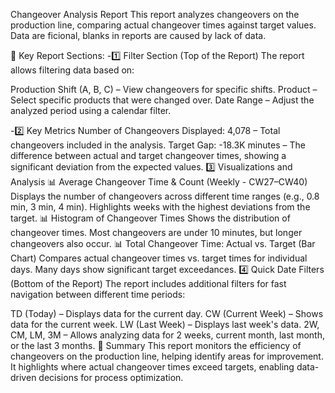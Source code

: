 Changeover Analysis Report
This report analyzes changeovers on the production line, comparing actual changeover times against target values.
Data are ficional, blanks in reports are caused by lack of data.

🔹 Key Report Sections:
-1️⃣ Filter Section (Top of the Report)
The report allows filtering data based on:

Production Shift (A, B, C) – View changeovers for specific shifts.
Product – Select specific products that were changed over.
Date Range – Adjust the analyzed period using a calendar filter.

-2️⃣ Key Metrics
Number of Changeovers Displayed: 4,078 – Total changeovers included in the analysis.
Target Gap: -18.3K minutes – The difference between actual and target changeover times, showing a significant deviation from the expected values.
3️⃣ Visualizations and Analysis
📊 Average Changeover Time & Count (Weekly - CW27–CW40)
Displays the number of changeovers across different time ranges (e.g., 0.8 min, 3 min, 4 min).
Highlights weeks with the highest deviations from the target.
📊 Histogram of Changeover Times
Shows the distribution of changeover times.
Most changeovers are under 10 minutes, but longer changeovers also occur.
📊 Total Changeover Time: Actual vs. Target (Bar Chart)
Compares actual changeover times vs. target times for individual days.
Many days show significant target exceedances.
4️⃣ Quick Date Filters (Bottom of the Report)
The report includes additional filters for fast navigation between different time periods:

TD (Today) – Displays data for the current day.
CW (Current Week) – Shows data for the current week.
LW (Last Week) – Displays last week's data.
2W, CM, LM, 3M – Allows analyzing data for 2 weeks, current month, last month, or the last 3 months.
📌 Summary
This report monitors the efficiency of changeovers on the production line, helping identify areas for improvement. It highlights where actual changeover times exceed targets, enabling data-driven decisions for process optimization.
